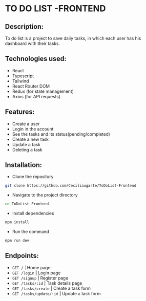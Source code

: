 # TO DO LIST -FRONTEND

## Description:
To do list is a project to save daily tasks, in which each user has his dashboard with their tasks.

## Technologies used:
- React
- Typescript
- Tailwind
- React Router DOM
- Redux (for state management)
- Axios (for API requests)

## Features:
- Create a user
- Login in the account
- See the tasks and its status(pending/completed)
- Create a new task
- Update a task
- Deleting a task

## Installation:

- Clone the repository

```bash
git clone https://github.com/Ceciliaugarte/ToDoList-Frontend
```
- Navigate to the project directory

```bash
cd ToDoList-Frontend
```
- Install dependencies

```bash
npm install
```
- Run the command

```bash
npm run dev
```

## Endpoints:

- `GET /` | Home page
- `GET /login` | Login page
- `GET /signup` | Register page
- `GET /tasks/:id` | Task details page 
- `GET /tasks/create` | Create a task form
- `GET /tasks/update/:id` | Update a task form








